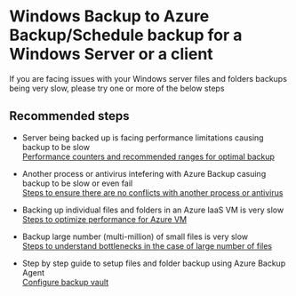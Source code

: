 <properties
    pageTitle="Windows Backup to Azure Backup/Schedule backup for a Windows Server or a client"
    description="Windows Backup to Azure Backup/Schedule backup for a Windows Server or a client"
    service="microsoft.recoveryservices"
    resource="vaults"
    authors="ruturajd"
    displayOrder=""
    selfHelpType="generic"
    supportTopicIds="32447383"
    resourceTags=""
    productPesIds="15207"
    cloudEnvironments="public"
/>


# Windows Backup to Azure Backup/Schedule backup for a Windows Server or a client

If you are facing issues with your Windows server files and folders backups being very slow, please try one or more of the below steps

## **Recommended steps**

* Server being backed up is facing  performance limitations causing backup to be slow <br>
[Performance counters and recommended ranges for optimal backup](https://azure.microsoft.com/en-us/documentation/articles/backup-azure-troubleshoot-slow-backup-performance-issue/#cause-1-backup-slow-due-to-performance-bottlenecks-on-the-computer-thats-being-backed-up)

* Another process or antivirus intefering with Azure Backup casuing backup to be slow or even fail <br>
[Steps to ensure there are no conflicts with another process or antivirus](https://azure.microsoft.com/en-us/documentation/articles/backup-azure-troubleshoot-slow-backup-performance-issue/#cause-2-another-process-or-antivirus-software-is-interfering-with-the-azure-backup-process)

* Backing up individual files and folders in an Azure IaaS VM is very slow <br>
[Steps to optimize performance for Azure VM](https://azure.microsoft.com/en-us/documentation/articles/backup-azure-troubleshoot-slow-backup-performance-issue/#cause-3-the-backup-agent-is-running-in-an-azure-virtual-machine-vm)

* Backup large number (multi-million) of small files is very slow <br>
[Steps to understand bottlenecks in the case of large number of files](https://azure.microsoft.com/en-us/documentation/articles/backup-azure-troubleshoot-slow-backup-performance-issue/#cause-4-backing-up-a-large-number-multi-millions-of-files)

* Step by step guide to setup files and folder backup using Azure Backup Agent <br>
[Configure backup vault](https://azure.microsoft.com/en-us/documentation/articles/backup-configure-vault/)



<!--HONumber=Jul16_HO4-->


